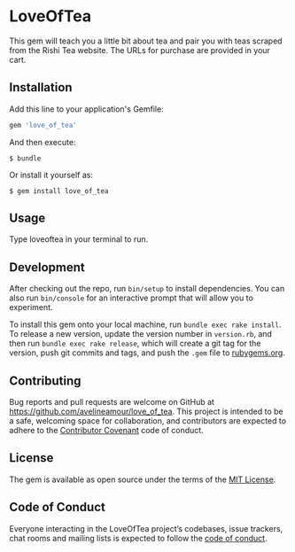 # LoveOfTea

This gem will teach you a little bit about tea and pair you with teas scraped from the Rishi Tea website. The URLs for purchase are provided in your cart.

## Installation

Add this line to your application's Gemfile:

```ruby
gem 'love_of_tea'
```

And then execute:

    $ bundle

Or install it yourself as:

    $ gem install love_of_tea

## Usage

Type loveoftea in your terminal to run.

## Development

After checking out the repo, run `bin/setup` to install dependencies. You can also run `bin/console` for an interactive prompt that will allow you to experiment.

To install this gem onto your local machine, run `bundle exec rake install`. To release a new version, update the version number in `version.rb`, and then run `bundle exec rake release`, which will create a git tag for the version, push git commits and tags, and push the `.gem` file to [rubygems.org](https://rubygems.org).

## Contributing

Bug reports and pull requests are welcome on GitHub at https://github.com/avelineamour/love_of_tea. This project is intended to be a safe, welcoming space for collaboration, and contributors are expected to adhere to the [Contributor Covenant](http://contributor-covenant.org) code of conduct.

## License

The gem is available as open source under the terms of the [MIT License](https://opensource.org/licenses/MIT).

## Code of Conduct

Everyone interacting in the LoveOfTea project’s codebases, issue trackers, chat rooms and mailing lists is expected to follow the [code of conduct](https://github.com/avelineamour/love_of_tea/blob/master/CODE_OF_CONDUCT.md).
